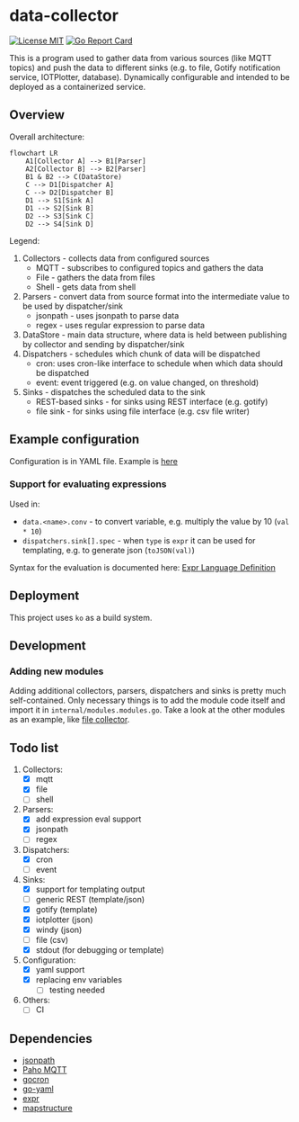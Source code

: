 # data-collector

[![License
MIT](https://img.shields.io/badge/License-MIT-brightgreen.svg)](https://img.shields.io/badge/License-MIT-brightgreen.svg)
[![Go Report
Card](https://goreportcard.com/badge/gitlab.com/mek_x/data-collector)](https://goreportcard.com/report/gitlab.com/mek_x/data-collector)

This is a program used to gather data from various sources (like MQTT topics) and push the data to different sinks (e.g.
to file, Gotify notification service, IOTPlotter, database). Dynamically configurable and intended to be deployed as a
containerized service.

## Overview

Overall architecture:

```mermaid
flowchart LR
    A1[Collector A] --> B1[Parser]
    A2[Collector B] --> B2[Parser]
    B1 & B2 --> C(DataStore)
    C --> D1[Dispatcher A]
    C --> D2[Dispatcher B]
    D1 --> S1[Sink A]
    D1 --> S2[Sink B]
    D2 --> S3[Sink C]
    D2 --> S4[Sink D]
```

Legend:

1. Collectors - collects data from configured sources
    - MQTT - subscribes to configured topics and gathers the data
    - File - gathers the data from files
    - Shell - gets data from shell
2. Parsers - convert data from source format into the intermediate value to be used by dispatcher/sink
    - jsonpath - uses jsonpath to parse data
    - regex - uses regular expression to parse data
3. DataStore - main data structure, where data is held between publishing by collector and sending by dispatcher/sink
4. Dispatchers - schedules which chunk of data will be dispatched
    - cron: uses cron-like interface to schedule when which data should be dispatched
    - event: event triggered (e.g. on value changed, on threshold)
5. Sinks - dispatches the scheduled data to the sink
    - REST-based sinks - for sinks using REST interface (e.g. gotify)
    - file sink - for sinks using file interface (e.g. csv file writer)

## Example configuration

Configuration is in YAML file. Example is [here](./configs/example.yaml)

### Support for evaluating expressions

Used in:
- `data.<name>.conv` - to convert variable, e.g. multiply the value by 10 (`val * 10`)
- `dispatchers.sink[].spec` - when `type` is `expr` it can be used for templating, e.g. to generate json (`toJSON(val)`)

Syntax for the evaluation is documented here: [Expr Language Definition](https://expr.medv.io/docs/Language-Definition)

## Deployment

This project uses `ko` as a build system.

## Development

### Adding new modules

Adding additional collectors, parsers, dispatchers and sinks is pretty much self-contained. Only necessary things is to
add the module code itself and import it in `internal/modules.modules.go`. Take a look at the other modules as an
example, like [file collector](pkg/collector/file/file.go).

## Todo list

1. Collectors:
    - [x] mqtt
    - [x] file
    - [ ] shell
2. Parsers:
    - [x] add expression eval support
    - [x] jsonpath
    - [ ] regex
3. Dispatchers:
    - [x] cron
    - [ ] event
4. Sinks:
    - [x] support for templating output
    - [ ] generic REST (template/json)
    - [x] gotify (template)
    - [x] iotplotter (json)
    - [x] windy (json)
    - [ ] file (csv)
    - [x] stdout (for debugging or template)
5. Configuration:
    - [x] yaml support
    - [x] replacing env variables
        - [ ] testing needed
6. Others:
    - [ ] CI

## Dependencies

- [jsonpath](https://github.com/PaesslerAG/jsonpath)
- [Paho MQTT](https://github.com/eclipse/paho.mqtt.golang)
- [gocron](https://github.com/go-co-op/gocron)
- [go-yaml](https://github.com/goccy/go-yaml)
- [expr](https://github.com/antonmedv/expr)
- [mapstructure](https://github.com/mitchellh/mapstructure)
